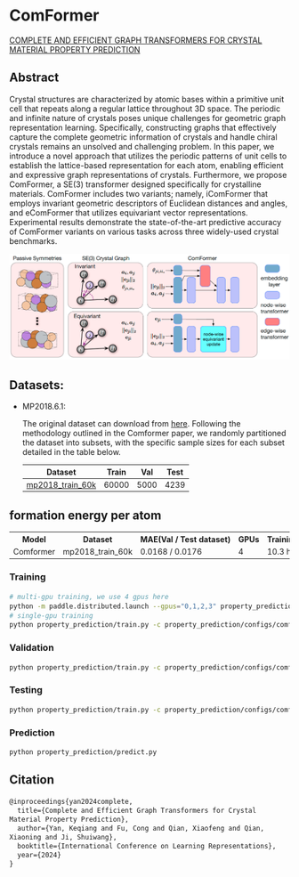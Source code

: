 # ComFormer

[COMPLETE AND EFFICIENT GRAPH TRANSFORMERS FOR CRYSTAL MATERIAL PROPERTY PREDICTION](https://arxiv.org/pdf/2403.11857)

## Abstract

Crystal structures are characterized by atomic bases within a primitive unit cell that repeats along a regular lattice throughout 3D space. The periodic and infinite nature of crystals poses unique challenges for geometric graph representation learning. Specifically, constructing graphs that effectively capture the complete geometric information of crystals and handle chiral crystals remains an unsolved and challenging problem. In this paper, we introduce a novel approach that utilizes the periodic patterns of unit cells to establish the lattice-based representation for each atom, enabling efficient and expressive graph representations of crystals. Furthermore, we propose ComFormer, a SE(3) transformer designed specifically for crystalline materials. ComFormer includes two variants; namely, iComFormer that employs invariant geometric descriptors of Euclidean distances and angles, and eComFormer that utilizes equivariant vector representations. Experimental results demonstrate the state-of-the-art predictive accuracy of ComFormer variants on various tasks across three widely-used crystal benchmarks.


![ComFormer pipeline](../../docs/ComFormer_pipline.png)

## Datasets:

- MP2018.6.1:

    The original dataset can download from [here](https://figshare.com/ndownloader/files/15087992). Following the methodology outlined in the Comformer paper, we randomly partitioned the dataset into subsets, with the specific sample sizes for each subset detailed in the table below.

    |                                   Dataset                                    | Train |  Val  | Test  |
    | :--------------------------------------------------------------------------: | :---: | :---: | :---: |
    | [mp2018_train_60k](https://pan.baidu.com/s/1GyjEyW9kL9OZiO15P5LuKQ?pwd=uzzg) | 60000 | 5000  | 4239  |

## formation energy per atom

<table>
    <head>
        <tr>
            <th  nowrap="nowrap">Model</th>
            <th  nowrap="nowrap">Dataset</th>
            <th  nowrap="nowrap">MAE(Val / Test dataset)</th>
            <th  nowrap="nowrap">GPUs</th>
            <th  nowrap="nowrap">Training time</th>
            <th  nowrap="nowrap">Config</th>
            <th  nowrap="nowrap">Checkpoint | Log</th>
        </tr>
    </head>
    <body>
        <tr>
            <td  nowrap="nowrap">Comformer</td>
            <td  nowrap="nowrap">mp2018_train_60k</td>
            <td  nowrap="nowrap">0.0168 / 0.0176</td>
            <td  nowrap="nowrap">4</td>
            <td  nowrap="nowrap">10.3 hours</td>
            <td  nowrap="nowrap"><a href="comformer_mp2018_train_60k_e_form.yaml">comformer_mp2018_train_60k_e_form</a></td>
            <td  nowrap="nowrap"><a href="Comming Soon">checkpoint | log</a></td>
        </tr>
    </body>
</table>

### Training
```bash
# multi-gpu training, we use 4 gpus here
python -m paddle.distributed.launch --gpus="0,1,2,3" property_prediction/train.py -c property_prediction/configs/comformer/comformer_mp2018_train_60k_e_form.yaml
# single-gpu training
python property_prediction/train.py -c property_prediction/configs/comformer/comformer_mp2018_train_60k_e_form.yaml
```

### Validation
```bash
python property_prediction/train.py -c property_prediction/configs/comformer/comformer_mp2018_train_60k_e_form.yaml Global.do_eval=True Global.do_train=False
```

### Testing
```bash
python property_prediction/train.py -c property_prediction/configs/comformer/comformer_mp2018_train_60k_e_form.yaml Global.do_test=True Global.do_train=False
```

### Prediction

```bash
python property_prediction/predict.py
```


## Citation
```
@inproceedings{yan2024complete,
  title={Complete and Efficient Graph Transformers for Crystal Material Property Prediction},
  author={Yan, Keqiang and Fu, Cong and Qian, Xiaofeng and Qian, Xiaoning and Ji, Shuiwang},
  booktitle={International Conference on Learning Representations},
  year={2024}
}
```
